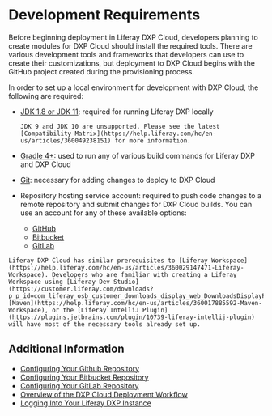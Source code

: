 # Development Requirements

Before beginning deployment in Liferay DXP Cloud, developers planning to create modules for DXP Cloud should install the required tools. There are various development tools and frameworks that developers can use to create their customizations, but deployment to DXP Cloud begins with the GitHub project created during the provisioning process.

In order to set up a local environment for development with DXP Cloud, the following are required:

* [JDK 1.8 or JDK 11](http://www.oracle.com/technetwork/java/javase/downloads/index.html): required for running Liferay DXP locally

    ```{important}
    JDK 9 and JDK 10 are unsupported. Please see the latest [Compatibility Matrix](https://help.liferay.com/hc/en-us/articles/360049238151) for more information.
    ```

* [Gradle 4+](http://www.gradle.org/downloads): used to run any of various build commands for Liferay DXP and DXP Cloud

* [Git](https://git-scm.com/): necessary for adding changes to deploy to DXP Cloud

* Repository hosting service account: required to push code changes to a remote repository and submit changes for DXP Cloud builds. You can use an account for any of these available options:

  * [GitHub](https://github.com/)
  * [Bitbucket](https://bitbucket.org/)
  * [GitLab](https://gitlab.com/)

```{note}
Liferay DXP Cloud has similar prerequisites to [Liferay Workspace](https://help.liferay.com/hc/en-us/articles/360029147471-Liferay-Workspace). Developers who are familiar with creating a Liferay Workspace using [Liferay Dev Studio](https://customer.liferay.com/downloads?p_p_id=com_liferay_osb_customer_downloads_display_web_DownloadsDisplayPortlet&_com_liferay_osb_customer_downloads_display_web_DownloadsDisplayPortlet_productAssetCategoryId=118191007&_com_liferay_osb_customer_downloads_display_web_DownloadsDisplayPortlet_fileTypeAssetCategoryId=118191038), [Maven](https://help.liferay.com/hc/en-us/articles/360017885592-Maven-Workspace), or the [Liferay IntelliJ Plugin](https://plugins.jetbrains.com/plugin/10739-liferay-intellij-plugin) will have most of the necessary tools already set up.
```

## Additional Information

* [Configuring Your Github Repository](../getting-started/configuring-your-github-repository.md)
* [Configuring Your Bitbucket Repository](./configuring-your-bitbucket-repository.md)
* [Configuring Your GitLab Repository](./configuring-your-gitlab-repository.md)
* [Overview of the DXP Cloud Deployment Workflow](../build-and-deploy/overview-of-the-dxp-cloud-deployment-workflow.md)
* [Logging Into Your Liferay DXP Instance](../getting-started/logging-into-your-dxp-cloud-services.md)
